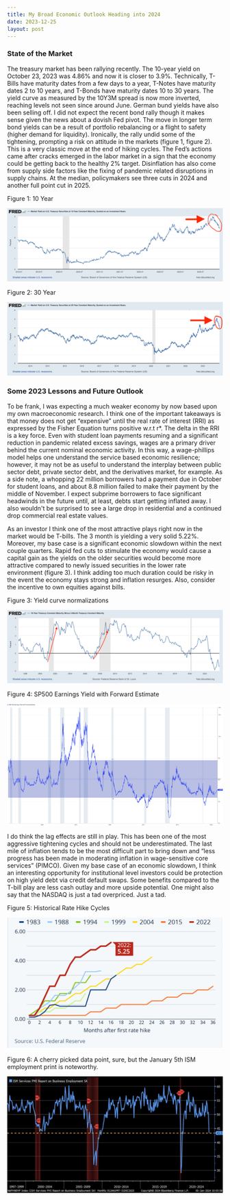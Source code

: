 ```yaml
---
title: My Broad Economic Outlook Heading into 2024
date: 2023-12-25
layout: post
--- 
```


### State of the Market

The treasury market has been rallying recently. 
The 10-year yield on October 23, 2023 was 4.86% and now it is closer to 3.9%. 
Technically, T-Bills have maturity dates from a few days to a year, T-Notes have maturity dates 2 to 10 years, and T-Bonds have maturity dates 10 to 30 years. 
The yield curve as measured by the 10Y3M spread is now more inverted, reaching levels not seen since around June.
German bund yields have also been selling off. 
I did not expect the recent bond rally though it makes sense given the news about a dovish Fed pivot.
The move in longer term bond yields can be a result of portfolio rebalancing or a flight to safety (higher demand for liquidity). 
Ironically, the rally undid some of the tightening, prompting a risk on attitude in the markets (figure 1, figure 2). 
This is a very classic move at the end of hiking cycles. 
The Fed’s actions came after cracks emerged in the labor market in a sign that the economy could be getting back to the healthy 2% target. 
Disinflation has also come from supply side factors like the fixing of pandemic related disruptions in supply chains. 
At the median, policymakers see three cuts in 2024 and another full point cut in 2025. 

Figure 1: 10 Year

![10yr](/assets/images/10YR2.png)

Figure 2: 30 Year

![30yr](/assets/images/30yr.png)

### Some 2023 Lessons and Future Outlook

To be frank, I was expecting a much weaker economy by now based upon my own macroeconomic research. 
I think one of the important takeaways is that money does not get “expensive” until the real rate of interest (RRI) as expressed by the Fisher Equation turns positive w.r.t r*. 
The delta in the RRI is a key force. Even with student loan payments resuming and a significant reduction in pandemic related excess savings, wages are a primary driver behind the current nominal economic activity. 
In this way, a wage-phillips model helps one understand the service based economic resilience; however, it may not be as useful to understand the interplay between public sector debt, private sector debt, and the derivatives market, for example. As a side note, a whopping 22 million borrowers had a payment due in October for student loans, and about 8.8 million failed to make their payment by the middle of November. 
I expect subprime borrowers to face significant headwinds in the future until, at least, debts start getting inflated away. I also wouldn't be surprised to see a large drop in residential and a continued drop commercial real estate values. 

As an investor I think one of the most attractive plays right now in the market would be T-bills. 
The 3 month is yielding a very solid 5.22%. Moreover, my base case is a significant economic slowdown within the next couple quarters.
Rapid fed cuts to stimulate the economy would cause a capital gain as the yields on the older securities would become more attractive compared to newly issued securities in the lower rate environment (figure 3). I think adding too much duration could be risky in the event the economy stays strong and inflation resurges. 
Also, consider the incentive to own equities against bills.

Figure 3: Yield curve normalizations

![normalization](/assets/images/10y3mhist.png)

Figure 4: SP500 Earnings Yield with Forward Estimate

![yield](/assets/images/EarningsYield2.png)

I do think the lag effects are still in play. 
This has been one of the most aggressive tightening cycles and should not be underestimated. 
The last mile of inflation tends to be the most difficult part to bring down and “less progress has been made in moderating inflation in wage-sensitive core services” (PIMCO). 
Given my base case of an economic slowdown, I think an interesting opportunity for institutional level investors could be protection on high yield debt via credit default swaps. 
Some benefits compared to the T-bill play are less cash outlay and more upside potential. 
One might also say that the NASDAQ is just a tad overpriced. Just a tad.

Figure 5: Historical Rate Hike Cycles

![cycle](/assets/images/Cycle.png)

Figure 6: A cherry picked data point, sure, but the January 5th ISM employment print is noteworthy.

![ism](/assets/images/ISM.png)
